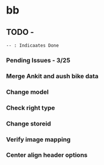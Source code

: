 # bb

## TODO -

```
-- : Indicaates Done
```

### Pending Issues - 3/25

### Merge Ankit and aush bike data

### Change model

### Check right type

### Change storeid

### Verify image mapping

### Center align header options